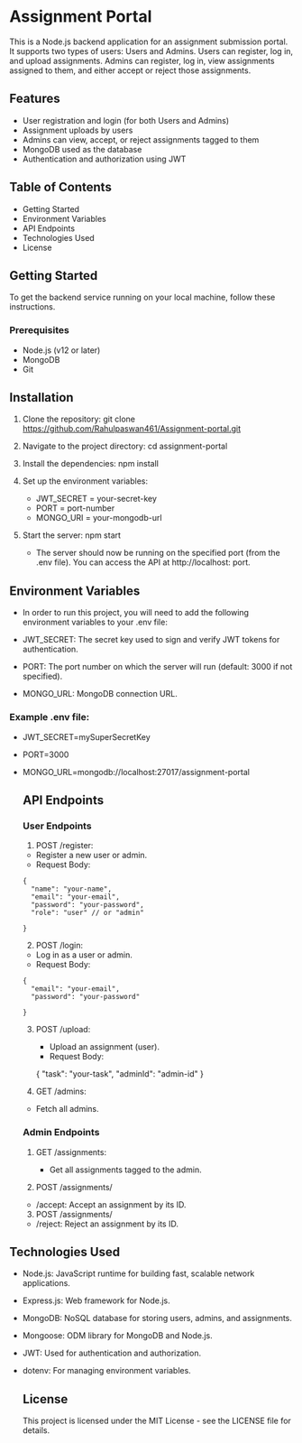 # Assignment  Portal

This is a Node.js backend application for an assignment submission portal. It supports two types of users: Users and Admins. Users can register,
log in, and upload assignments. Admins can register, log in, view assignments assigned to them, and either accept or reject those assignments.

## Features
- User registration and login (for both Users and Admins)
- Assignment uploads by users
- Admins can view, accept, or reject assignments tagged to them
- MongoDB used as the database
- Authentication and authorization using JWT

## Table of Contents
- Getting Started
- Environment Variables
- API Endpoints
- Technologies Used
- License

## Getting Started
 To get the backend service running on your local machine, follow these instructions.

 ### Prerequisites
 - Node.js (v12 or later)
 - MongoDB
 - Git

## Installation
1. Clone the repository:
   git clone https://github.com/Rahulpaswan461/Assignment-portal.git
2. Navigate to the project directory:
   cd assignment-portal
3. Install the dependencies:
    npm install
4. Set up the environment variables:
    - JWT_SECRET = your-secret-key
    - PORT = port-number
    - MONGO_URI = your-mongodb-url
5. Start the server:
   npm start

   - The server should now be running on the specified port (from the .env file). You can access the API at http://localhost: port.
  

## Environment Variables

-  In order to run this project, you will need to add the following environment variables to your .env file:

- JWT_SECRET: The secret key used to sign and verify JWT tokens for authentication.
- PORT: The port number on which the server will run (default: 3000 if not specified).
- MONGO_URL: MongoDB connection URL.

  
 ### Example .env file:
- JWT_SECRET=mySuperSecretKey
- PORT=3000
- MONGO_URL=mongodb://localhost:27017/assignment-portal

  ## API Endpoints
   ### User Endpoints
   1. POST /register:
     - Register a new user or admin.
     - Request Body:
 
      {
        "name": "your-name",
        "email": "your-email",
        "password": "your-password",
        "role": "user" // or "admin"
 
      }
  
   2. POST /login:
     - Log in as a user or admin.
     - Request Body:
       
      {
        "email": "your-email",
        "password": "your-password"
 
      }
  
   3. POST /upload:
      - Upload an assignment (user).
      - Request Body:
     
        
       {
        "task": "your-task",
        "adminId": "admin-id"
      }
      
   5. GET /admins: 
     - Fetch all admins.

  ### Admin Endpoints
  1. GET /assignments:
     - Get all assignments tagged to the admin.
       
  2. POST /assignments/
    - /accept:  Accept an assignment by its ID.
      
  3. POST /assignments/
    - /reject: Reject an assignment by its ID.

 ## Technologies Used
- Node.js: JavaScript runtime for building fast, scalable network applications.
- Express.js: Web framework for Node.js.
- MongoDB: NoSQL database for storing users, admins, and assignments.
- Mongoose: ODM library for MongoDB and Node.js.
- JWT: Used for authentication and authorization.
- dotenv: For managing environment variables.

  ## License
  This project is licensed under the MIT License - see the LICENSE file for details.
